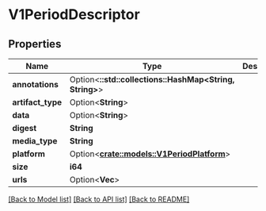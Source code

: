 # V1PeriodDescriptor

## Properties

Name | Type | Description | Notes
------------ | ------------- | ------------- | -------------
**annotations** | Option<**::std::collections::HashMap<String, String>**> |  | [optional]
**artifact_type** | Option<**String**> |  | [optional]
**data** | Option<**String**> |  | [optional]
**digest** | **String** |  | 
**media_type** | **String** |  | 
**platform** | Option<[**crate::models::V1PeriodPlatform**](v1.Platform.md)> |  | [optional]
**size** | **i64** |  | 
**urls** | Option<**Vec<String>**> |  | [optional]

[[Back to Model list]](../README.md#documentation-for-models) [[Back to API list]](../README.md#documentation-for-api-endpoints) [[Back to README]](../README.md)



